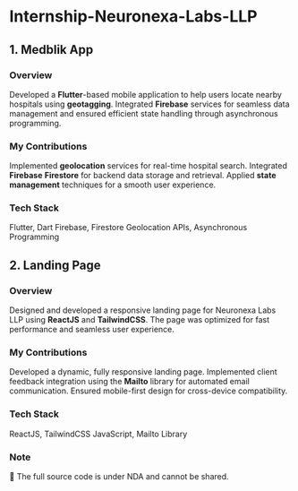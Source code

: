 # Internship-Neuronexa-Labs-LLP

## 1. Medblik App
### Overview
Developed a **Flutter**-based mobile application to help users locate nearby hospitals using **geotagging**. Integrated **Firebase** services for seamless data management and ensured efficient state handling through asynchronous programming.

### My Contributions
Implemented **geolocation** services for real-time hospital search.
Integrated **Firebase** **Firestore** for backend data storage and retrieval.
Applied **state management** techniques for a smooth user experience.
### Tech Stack
Flutter, Dart
Firebase, Firestore
Geolocation APIs, Asynchronous Programming

## 2. Landing Page
### Overview
Designed and developed a responsive landing page for Neuronexa Labs LLP using **ReactJS** and **TailwindCSS**. The page was optimized for fast performance and seamless user experience.

### My Contributions
Developed a dynamic, fully responsive landing page.
Implemented client feedback integration using the **Mailto** library for automated email communication.
Ensured mobile-first design for cross-device compatibility.
### Tech Stack
ReactJS, TailwindCSS
JavaScript, Mailto Library
### Note
🚫 The full source code is under NDA and cannot be shared.
